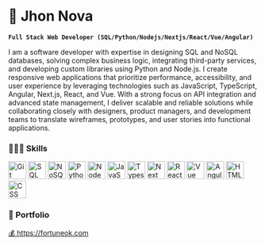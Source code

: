 # 🚀 Jhon Nova

**`Full Stack Web Developer (SQL/Python/Nodejs/Nextjs/React/Vue/Angular)`**

<p align="left">
I am a software developer with expertise in designing SQL and NoSQL databases, solving complex business logic, integrating third-party services, and developing custom libraries using Python and Node.js. I create responsive web applications that prioritize performance, accessibility, and user experience by leveraging technologies such as JavaScript, TypeScript, Angular, Next.js, React, and Vue. With a strong focus on API integration and advanced state management, I deliver scalable and reliable solutions while collaborating closely with designers, product managers, and development teams to translate wireframes, prototypes, and user stories into functional applications.
</p>

### 👨🏻‍💻 Skills

<p align="left">
	<img src="https://github.com/jhonnovax/jhonnovax/blob/main/assets/git-icon.svg" width="36" height="36" alt="Git" />
	<img src="https://github.com/jhonnovax/jhonnovax/blob/main/assets/sql-icon.svg" width="36" height="36" alt="SQL" />
	<img src="https://github.com/jhonnovax/jhonnovax/blob/main/assets/nosql-icon.svg" width="36" height="36" alt="NoSQL" />
	<img src="https://github.com/jhonnovax/jhonnovax/blob/main/assets/python-icon.svg" width="36" height="36" alt="Python" />
	<img src="https://github.com/jhonnovax/jhonnovax/blob/main/assets/node-icon.svg" width="36" height="36" alt="Node" />
	<img src="https://github.com/jhonnovax/jhonnovax/blob/main/assets/javascript-icon.svg" width="36" height="36" alt="JavaScript" />
	<img src="https://github.com/jhonnovax/jhonnovax/blob/main/assets/typescript-icon.svg" width="36" height="36" alt="Typescript" />
	<img src="https://github.com/jhonnovax/jhonnovax/blob/main/assets/nextjs-icon.svg" width="36" height="36" alt="Next" />
	<img src="https://github.com/jhonnovax/jhonnovax/blob/main/assets/react-icon.svg" width="36" height="36" alt="React" />
	<img src="https://github.com/jhonnovax/jhonnovax/blob/main/assets/vue-icon.svg" width="36" height="36" alt="Vue" />
	<img src="https://github.com/jhonnovax/jhonnovax/blob/main/assets/angular-icon.svg" width="36" height="36" alt="Angular" />
	<img src="https://github.com/jhonnovax/jhonnovax/blob/main/assets/html-icon.svg" width="36" height="36" alt="HTML" />
	<img src="https://github.com/jhonnovax/jhonnovax/blob/main/assets/css-icon.svg" width="36" height="36" alt="CSS" />
</p>

### 🚀 Portfolio
<p align="left">
	<a href="https://fortuneok.com" target="_blank" style="display: flex; align-items: center;">
		💰 https://fortuneok.com
	</a>
</p>
